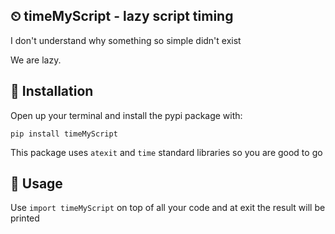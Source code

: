 ## ⏲ timeMyScript - lazy script timing

I don't understand why something so simple didn't exist

We are lazy.


## 🔧 Installation
Open up your terminal and install the pypi package with:
```console
pip install timeMyScript
```

This package uses ```atexit``` and ```time``` standard libraries so you are good to go


## 🎨 Usage

Use ```import timeMyScript``` on top of all your code and at exit the result will be printed





